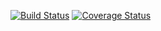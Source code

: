 [![Build Status](https://travis-ci.com/akropolisio/eth-bridge-module.svg?branch=develop)](https://travis-ci.com/akropolisio/eth-bridge-module) [![Coverage Status](https://coveralls.io/repos/github/akropolisio/eth-bridge-module/badge.svg?branch=develop)](https://coveralls.io/github/akropolisio/eth-bridge-module?branch=develop)